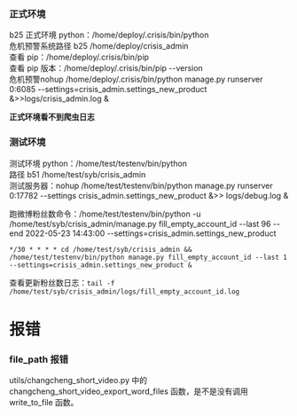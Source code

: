 
### 正式环境 

b25 正式环境 python：/home/deploy/.crisis/bin/python    
危机预警系统路径 b25 /home/deploy/crisis_admin    
查看 pip：/home/deploy/.crisis/bin/pip    
查看 pip 版本：/home/deploy/.crisis/bin/pip --version     
危机预警nohup /home/deploy/.crisis/bin/python manage.py runserver 0:6085 --settings=crisis_admin.settings_new_product &>>logs/crisis_admin.log &    

**正式环境看不到爬虫日志**  


### 测试环境  

测试环境 python：/home/test/testenv/bin/python   
路径 b51 /home/test/syb/crisis_admin   
测试服务器：nohup /home/test/testenv/bin/python manage.py runserver 0:17782 --settings crisis_admin.settings_new_product &>> logs/debug.log &     

跑微博粉丝数命令：/home/test/testenv/bin/python -u /home/test/syb/crisis_admin/manage.py fill_empty_account_id --last 96 --end 2022-05-23 14:43:00 --settings=crisis_admin.settings_new_product   

`*/30 * * * * cd /home/test/syb/crisis_admin && /home/test/testenv/bin/python manage.py fill_empty_account_id --last 1 --settings=crisis_admin.settings_new_product &`   

查看更新粉丝数日志：`tail -f /home/test/syb/crisis_admin/logs/fill_empty_account_id.log`   


# 报错  

### file_path 报错  

utils/changcheng_short_video.py 中的 changcheng_short_video_export_word_files 函数，是不是没有调用 write_to_file 函数。     



